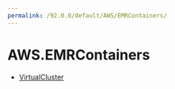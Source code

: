```yaml
---
permalink: /92.0.0/default/AWS/EMRContainers/
---
```


# AWS.EMRContainers



* [VirtualCluster](VirtualCluster.md)